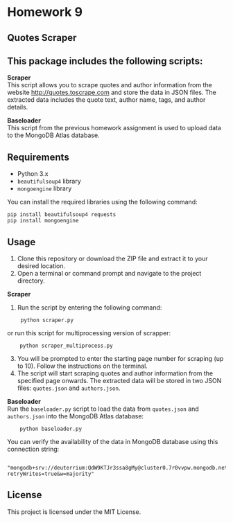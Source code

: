# Homework 9  

##  Quotes Scraper

## This package includes the following scripts: 
**Scraper**  
	This script allows you to scrape quotes and author information from the website http://quotes.toscrape.com and store the data in JSON files. The extracted data includes the quote text, author name, tags, and author details. 
 
**Baseloader**  
	This script from the previous homework assignment is used to upload data to the MongoDB Atlas database.

## Requirements

- Python 3.x
- `beautifulsoup4` library
- `mongoengine`  library 

You can install the required libraries using the following command:

	pip install beautifulsoup4 requests
	pip install mongoengine

## Usage

1. Clone this repository or download the ZIP file and extract it to your desired location.
2. Open a terminal or command prompt and navigate to the project directory.

**Scraper**

1. Run the script by entering the following command:

		python scraper.py

or run this script for multiprocessing version of scrapper:

		python scraper_multiprocess.py

3. You will be prompted to enter the starting page number for scraping (up to 10). Follow the instructions on the terminal.
4. The script will start scraping quotes and author information from the specified page onwards. The extracted data will be stored in two JSON files: `quotes.json` and `authors.json`.

**Baseloader**  
	Run the `baseloader.py` script to load the data from `quotes.json` and `authors.json` into the MongoDB Atlas database:

		python baseloader.py


You can verify the availability of the data in MongoDB database using this connection string:

		"mongodb+srv://deuterrium:QdW9KTJr3ssa8gMy@cluster0.7r0vvpw.mongodb.net/test?retryWrites=true&w=majority"

## License

This project is licensed under the MIT License.

